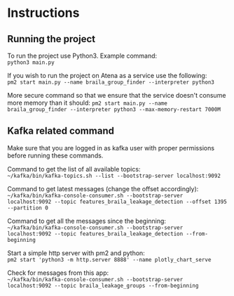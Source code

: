 # Instructions

## Running the project
To run the project use Python3. Example command:    
```python3 main.py```

If you wish to run the project on Atena as a service use the following:    
```pm2 start main.py --name braila_group_finder --interpreter python3```

More secure command so that we ensure that the service doesn't consume more memory than it should:
```pm2 start main.py --name braila_group_finder --interpreter python3 --max-memory-restart 7000M```

## Kafka related command
Make sure that you are logged in as kafka user with proper permissions before running these commands.  

Command to get the list of all available topics:   
```~/kafka/bin/kafka-topics.sh --list --bootstrap-server localhost:9092```

Command to get latest messages (change the offset accordingly):    
```~/kafka/bin/kafka-console-consumer.sh --bootstrap-server localhost:9092 --topic features_braila_leakage_detection --offset 1395 --partition 0```

Command to get all the messages since the beginning:   
```~/kafka/bin/kafka-console-consumer.sh --bootstrap-server localhost:9092 --topic features_braila_leakage_detection --from-beginning```

Start a simple http server with pm2 and python:   
```pm2 start 'python3 -m http.server 8888' --name plotly_chart_serve```

Check for messages from this app:    
```~/kafka/bin/kafka-console-consumer.sh --bootstrap-server localhost:9092 --topic braila_leakage_groups --from-beginning```
